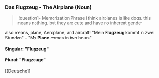 ### Das Flugzeug - The Airplane   (Noun)

> [!question]- Memorization Phrase
> i think airplanes is like dogs, this means nothing. but they are cute and have no inherent gender

also means, plane, Aeroplane, and aircraft!
"Mein **Flugzeug** kommt in zwei Stunden" - "My **Plane** comes in two hours"

#### Singular: "Flugzeug"
#### Plural: "Flugzeuge"



[[Deutsche]]